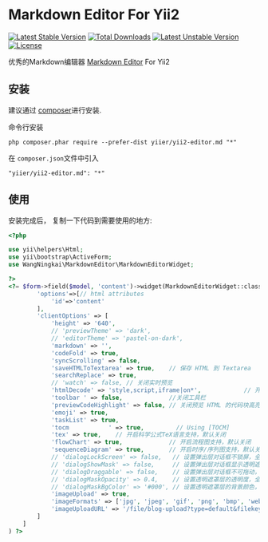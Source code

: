 Markdown Editor For Yii2
==================

[![Latest Stable Version](https://poser.pugx.org/wangningkai/yii2-markdown-editor/v/stable)](https://packagist.org/packages/wangningkai/yii2-markdown-editor)
[![Total Downloads](https://poser.pugx.org/wangningkai/yii2-markdown-editor/downloads)](https://packagist.org/packages/wangningkai/yii2-markdown-editor)
[![Latest Unstable Version](https://poser.pugx.org/wangningkai/yii2-markdown-editor/v/unstable)](https://packagist.org/packages/wangningkai/yii2-markdown-editor)
[![License](https://poser.pugx.org/wangningkai/yii2-markdown-editor/license)](https://packagist.org/packages/wangningkai/yii2-markdown-editor)

优秀的Markdown编辑器
[Markdown Editor](https://github.com/WangNingkai/yii2-markdown-editor) For Yii2

安装
------------

建议通过 [composer](http://getcomposer.org/download/)进行安装.

命令行安装

```
php composer.phar require --prefer-dist yiier/yii2-editor.md "*"
```

在 `composer.json`文件中引入

```
"yiier/yii2-editor.md": "*"
```


使用
-----

安装完成后， 复制一下代码到需要使用的地方:

```php
<?php

use yii\helpers\Html;
use yii\bootstrap\ActiveForm;
use WangNingkai\MarkdownEditor\MarkdownEditorWidget;

?>
<?= $form->field($model, 'content')->widget(MarkdownEditorWidget::className(), [
        'options'=>[// html attributes
            'id'=>'content'
        ],
        'clientOptions' => [
            'height' => '640',
            // 'previewTheme' => 'dark',
            // 'editorTheme' => 'pastel-on-dark',
            'markdown' => '',
            'codeFold' => true,
            'syncScrolling' => false,
            'saveHTMLToTextarea' => true,    // 保存 HTML 到 Textarea
            'searchReplace' => true,
            // 'watch' => false, // 关闭实时预览
            'htmlDecode' => 'style,script,iframe|on*',            // 开启 HTML 标签解析，为了安全性，默认不开启
            'toolbar ' => false,             //关闭工具栏
            'previewCodeHighlight' => false, // 关闭预览 HTML 的代码块高亮，默认开启
            'emoji' => true,
            'taskList' => true,
            'tocm           ' => true,         // Using [TOCM]
            'tex' => true,    // 开启科学公式TeX语言支持，默认关闭
            'flowChart' => true,             // 开启流程图支持，默认关闭
            'sequenceDiagram' => true,       // 开启时序/序列图支持，默认关闭,
            // 'dialogLockScreen' => false,   // 设置弹出层对话框不锁屏，全局通用，默认为true
            // 'dialogShowMask' => false,     // 设置弹出层对话框显示透明遮罩层，全局通用，默认为true
            // 'dialogDraggable' => false,    // 设置弹出层对话框不可拖动，全局通用，默认为true
            // 'dialogMaskOpacity' => 0.4,    // 设置透明遮罩层的透明度，全局通用，默认值为0.1
            // 'dialogMaskBgColor' => '#000', // 设置透明遮罩层的背景颜色，全局通用，默认为#fff
            'imageUpload' => true,
            'imageFormats' => ['jpg', 'jpeg', 'gif', 'png', 'bmp', 'webp'],
            'imageUploadURL' => '/file/blog-upload?type=default&filekey=editormd-image-file',
        ]
    ]
) ?>

```